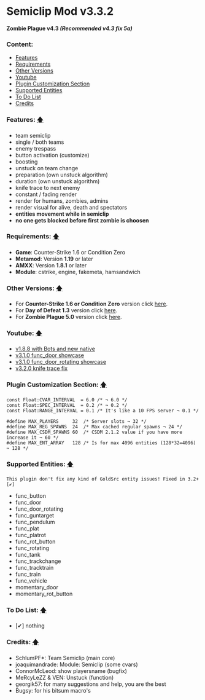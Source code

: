 # Semiclip Mod v3.3.2
**Zombie Plague v4.3 _(Recommended v4.3 fix 5a)_**

### Content:
+ [Features](#features-)
+ [Requirements](#requirements-)
+ [Other Versions](#other-versions-)
+ [Youtube](#youtube-)
+ [Plugin Customization Section](#plugin-customization-section-)
+ [Supported Entities](#supported-entities-)
+ [To Do List](#to-do-list-)
+ [Credits](#credits-)

### Features: [🡅](#semiclip-mod-v332)
+ team semiclip
+ single / both teams
+ enemy trespass
+ button activation (customize)
+ boosting
+ unstuck on team change
+ preparation (own unstuck algorithm)
+ duration (own unstuck algorithm)
+ knife trace to next enemy
+ constant / fading render
+ render for humans, zombies, admins
+ render visual for alive, death and spectators
+ **entities movement while in semiclip**
+ **no one gets blocked before first zombie is choosen**

### Requirements: [🡅](#semiclip-mod-v332)
+ **Game**: Counter-Strike 1.6 or Condition Zero
+ **Metamod**: Version **1.19** or later
+ **AMXX**: Version **1.8.1** or later
+ **Module**: cstrike, engine, fakemeta, hamsandwich

### Other Versions: [🡅](#semiclip-mod-v332)
+ For **Counter-Strike 1.6 or Condition Zero** version click [here](../%5BCS%5D%20Semiclip%20Mod).
+ For **Day of Defeat 1.3** version click [here](../%5BDoD%5D%20Semiclip%20Mod).
+ For **Zombie Plague 5.0** version click [here](../%5BZP50%5D%20Semiclip%20Mod).

### Youtube: [🡅](#semiclip-mod-v332)
+ [v1.8.8 with Bots and new native](https://www.youtube.com/watch?v=TC27ZSmuL00)
+ [v3.1.0 func_door showcase](https://www.youtube.com/watch?v=XGcUjWvFwmg)
+ [v3.1.0 func_door_rotating showcase](https://www.youtube.com/watch?v=L8tVNr-Mjxc)
+ [v3.2.0 knife trace fix](https://www.youtube.com/watch?v=K1hYlyZ67W8)

### Plugin Customization Section: [🡅](#semiclip-mod-v332)
```
const Float:CVAR_INTERVAL  = 6.0 /* ¬ 6.0 */
const Float:SPEC_INTERVAL  = 0.2 /* ¬ 0.2 */
const Float:RANGE_INTERVAL = 0.1 /* It's like a 10 FPS server ¬ 0.1 */

#define MAX_PLAYERS     32  /* Server slots ¬ 32 */
#define MAX_REG_SPAWNS	24  /* Max cached regular spawns ¬ 24 */
#define MAX_CSDM_SPAWNS 60  /* CSDM 2.1.2 value if you have more increase it ¬ 60 */
#define MAX_ENT_ARRAY   128 /* Is for max 4096 entities (128*32=4096) ¬ 128 */
```

### Supported Entities: [🡅](#semiclip-mod-v332)
`This plugin don't fix any kind of GoldSrc entity issues! Fixed in 3.2+ [✔]`
+ func_button
+ func_door
+ func_door_rotating
+ func_guntarget
+ func_pendulum
+ func_plat
+ func_platrot
+ func_rot_button
+ func_rotating
+ func_tank
+ func_trackchange
+ func_tracktrain
+ func_train
+ func_vehicle
+ momentary_door
+ momentary_rot_button

### To Do List: [🡅](#semiclip-mod-v332)
+ [✔] nothing

### Credits: [🡅](#semiclip-mod-v332)
+ SchlumPF*: Team Semiclip (main core)
+ joaquimandrade: Module: Semiclip (some cvars)
+ ConnorMcLeod: show playersname (bugfix)
+ MeRcyLeZZ & VEN: Unstuck (function)
+ georgik57: for many suggestions and help, you are the best
+ Bugsy: for his bitsum macro's
